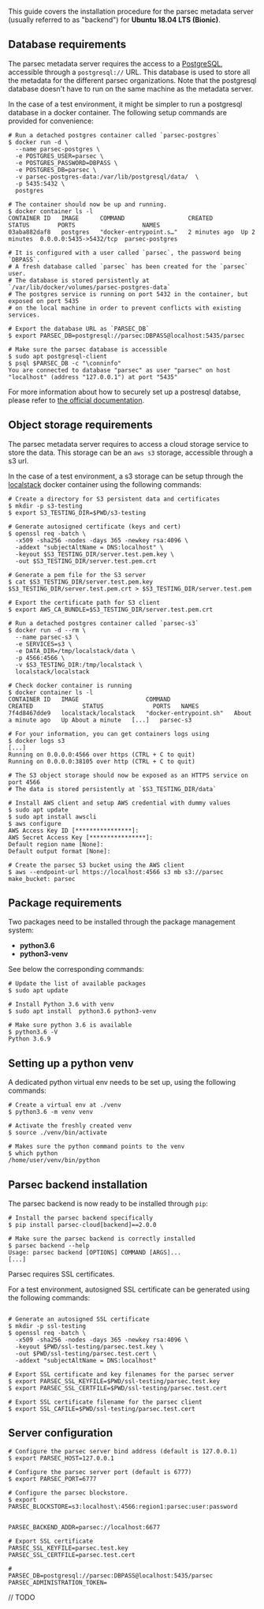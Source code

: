
This guide covers the installation procedure for the parsec metadata server (usually referred to as "backend")  for **Ubuntu 18.04 LTS (Bionic)**.


Database requirements
---------------------

The parsec metadata server requires the access to a [PostgreSQL](https://www.postgresql.org/), accessible through a `postgresql://` URL. This database is used to store all the metadata for the different parsec organizations. Note that the postgresql database doesn't have to run on the same machine as the metadata server.

In the case of a test environment, it might be simpler to run a postgresql database in a docker container. The following setup commands are provided for convenience:
```shell
# Run a detached postgres container called `parsec-postgres`
$ docker run -d \
  --name parsec-postgres \
  -e POSTGRES_USER=parsec \
  -e POSTGRES_PASSWORD=DBPASS \
  -e POSTGRES_DB=parsec \
  -v parsec-postgres-data:/var/lib/postgresql/data/  \
  -p 5435:5432 \
  postgres

# The container should now be up and running.
$ docker container ls -l
CONTAINER ID   IMAGE      COMMAND                  CREATED        STATUS        PORTS                   NAMES
03aba882daf8   postgres   "docker-entrypoint.s…"   2 minutes ago  Up 2 minutes  0.0.0.0:5435->5432/tcp  parsec-postgres

# It is configured with a user called `parsec`, the password being `DBPASS`.
# A fresh database called `parsec` has been created for the `parsec` user.
# The database is stored persistently at `/var/lib/docker/volumes/parsec-postgres-data`
# The postgres service is running on port 5432 in the container, but exposed on port 5435
# on the local machine in order to prevent conflicts with existing services.

# Export the database URL as `PARSEC_DB`
$ export PARSEC_DB=postgresql://parsec:DBPASS@localhost:5435/parsec

# Make sure the parsec database is accessible
$ sudo apt postgresql-client
$ psql $PARSEC_DB -c "\conninfo"
You are connected to database "parsec" as user "parsec" on host "localhost" (address "127.0.0.1") at port "5435"
```

For more information about how to securely set up a postresql databse, please refer to [the official documentation](https://www.postgresql.org/docs/).


Object storage requirements
---------------------------
The parsec metadata server requires to access a cloud storage service to store the data. This storage can be an `aws s3` storage, accessible through a s3 url.

In the case of a test environment, a s3 storage can be setup through the [localstack](https://github.com/localstack/localstack) docker container using the following commands:
```shell
# Create a directory for S3 persistent data and certificates
$ mkdir -p s3-testing
$ export S3_TESTING_DIR=$PWD/s3-testing

# Generate autosigned certificate (keys and cert)
$ openssl req -batch \
  -x509 -sha256 -nodes -days 365 -newkey rsa:4096 \
  -addext "subjectAltName = DNS:localhost" \
  -keyout $S3_TESTING_DIR/server.test.pem.key \
  -out $S3_TESTING_DIR/server.test.pem.crt

# Generate a pem file for the S3 server
$ cat $S3_TESTING_DIR/server.test.pem.key $S3_TESTING_DIR/server.test.pem.crt > $S3_TESTING_DIR/server.test.pem

# Export the certificate path for S3 client
$ export AWS_CA_BUNDLE=$S3_TESTING_DIR/server.test.pem.crt

# Run a detached postgres container called `parsec-s3`
$ docker run -d --rm \
  --name parsec-s3 \
  -e SERVICES=s3 \
  -e DATA_DIR=/tmp/localstack/data \
  -p 4566:4566 \
  -v $S3_TESTING_DIR:/tmp/localstack \
  localstack/localstack

# Check docker container is running
$ docker container ls -l
CONTAINER ID   IMAGE                   COMMAND                  CREATED              STATUS              PORTS   NAMES
7f4d8467dde9   localstack/localstack   "docker-entrypoint.sh"   About a minute ago   Up About a minute   [...]   parsec-s3

# For your information, you can get containers logs using
$ docker logs s3
[...]
Running on 0.0.0.0:4566 over https (CTRL + C to quit)
Running on 0.0.0.0:38105 over http (CTRL + C to quit)

# The S3 object storage should now be exposed as an HTTPS service on port 4566
# The data is stored persistently at `$S3_TESTING_DIR/data`

# Install AWS client and setup AWS credential with dummy values
$ sudo apt update
$ sudo apt install awscli
$ aws configure
AWS Access Key ID [****************]:
AWS Secret Access Key [****************]:
Default region name [None]:
Default output format [None]:

# Create the parsec S3 bucket using the AWS client
$ aws --endpoint-url https://localhost:4566 s3 mb s3://parsec
make_bucket: parsec
```

Package requirements
--------------------

Two packages need to be installed through the package management system:
 - **python3.6**
 - **python3-venv**

 See below the corresponding commands:

```shell
# Update the list of available packages
$ sudo apt update

# Install Python 3.6 with venv
$ sudo apt install  python3.6 python3-venv

# Make sure python 3.6 is available
$ python3.6 -V
Python 3.6.9
```

Setting up a python venv
------------------------

A dedicated python virtual env needs to be set up, using the following commands:

```shell
# Create a virtual env at ./venv
$ python3.6 -m venv venv

# Activate the freshly created venv
$ source ./venv/bin/activate

# Makes sure the python command points to the venv
$ which python
/home/user/venv/bin/python
```

Parsec backend installation
---------------------------

The parsec backend is now ready to be installed through `pip`:

```shell
# Install the parsec backend specifically
$ pip install parsec-cloud[backend]==2.0.0

# Make sure the parsec backend is correctly installed
$ parsec backend --help
Usage: parsec backend [OPTIONS] COMMAND [ARGS]...
[...]
```
Parsec requires SSL certificates. 

For a test environment, autosigned SSL certificate can be generated using the following commands:
```shell

# Generate an autosigned SSL certificate
$ mkdir -p ssl-testing
$ openssl req -batch \
  -x509 -sha256 -nodes -days 365 -newkey rsa:4096 \
  -keyout $PWD/ssl-testing/parsec.test.key \
  -out $PWD/ssl-testing/parsec.test.cert \
  -addext "subjectAltName = DNS:localhost"

# Export SSL certificate and key filenames for the parsec server
$ export PARSEC_SSL_KEYFILE=$PWD/ssl-testing/parsec.test.key
$ export PARSEC_SSL_CERTFILE=$PWD/ssl-testing/parsec.test.cert

# Export SSL certificate filename for the parsec client
$ export SSL_CAFILE=$PWD/ssl-testing/parsec.test.cert
```

Server configuration
--------------------

```shell
# Configure the parsec server bind address (default is 127.0.0.1)
$ export PARSEC_HOST=127.0.0.1

# Configure the parsec server port (default is 6777)
$ export PARSEC_PORT=6777

# Configure the parsec blockstore. 
$ export PARSEC_BLOCKSTORE=s3:localhost\:4566:region1:parsec:user:password


PARSEC_BACKEND_ADDR=parsec://localhost:6677

# Export SSL certificate
PARSEC_SSL_KEYFILE=parsec.test.key
PARSEC_SSL_CERTFILE=parsec.test.cert

# 
PARSEC_DB=postgresql://parsec:DBPASS@localhost:5435/parsec
PARSEC_ADMINISTRATION_TOKEN=
```

// TODO
